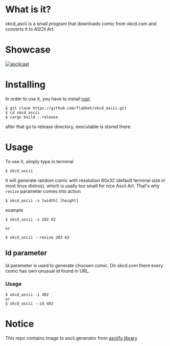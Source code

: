# What is it?

xkcd_ascii is a small program that downloads comic from xkcd.com and converts it to ASCII Art.

# Showcase

[![asciicast](https://asciinema.org/a/14.png)](https://asciinema.org/a/287527)

# Installing

In order to use it, you have to install [rust](https://asciinema.org/a/287527).

```
$ git clone https://github.com/flabbet/xkcd_ascii.git
$ cd xkcd_ascii
$ cargo build --release
```

after that go to release directory, executable is stored there.

# Usage

To use it, simply type in terminal
```
$ xkcd_ascii
```
It will generate random comic with resolution 80x32 (default terminal size in most linux distros), which is usally too small for nice Ascii Art. That's why `resize` parameter comes into action

```
$ xkcd_ascii -s [width] [height]
```

example

```
$ xkcd_ascii -s 203 62

or

$ xkcd_ascii --resize 203 62
```

## Id parameter

Id parameter is used to generate choosen comic. On xkcd.com there every comic has own unusual id found in URL.

### Usage

```
$ xkcd_ascii -i 402
or
$ xkcd_ascii --id 402
```

# Notice

This repo contains image to ascii generator from [asciify library](https://github.com/edelsonc/asciify)
